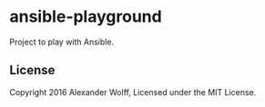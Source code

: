 # ansible-playground

Project to play with Ansible.

## License

Copyright 2016 Alexander Wolff, Licensed under the MIT License.
